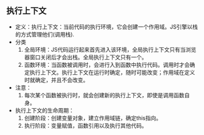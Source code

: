 ## 执行上下文

- 定义：执行上下文：当前代码的执行环境，它会创建一个作用域。JS引擎以栈的方式管理他们(调用栈).
- 分类
  1. 全局环境：JS代码运行起来首先进入该环境，全局执行上下文只有当浏览器窗口关闭后才会出栈。全局执行上下文只有一个。
  2. 函数环境：当函数被调用时，会进行入到函数中执行代码。调用时才会确定执行上下文。执行上下文在运行时确定，随时可能改变；作用域在定义时就确定，并且不会改变。
- 注意：
  1. 每次某个函数被执行时，就会创建新的执行上下文，即使是调用函数自身。
- 执行上下文的生命周期：
  1. 创建阶段：创建变量对象，建立作用域链，确定this指向。
  2. 执行阶段：变量赋值，函数引用以及执行其他代码。



